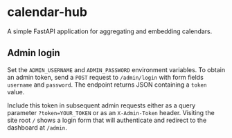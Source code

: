 # calendar-hub

A simple FastAPI application for aggregating and embedding calendars.

## Admin login

Set the `ADMIN_USERNAME` and `ADMIN_PASSWORD` environment variables. To obtain an admin token, send a `POST` request to `/admin/login` with form fields `username` and `password`. The endpoint returns JSON containing a `token` value.

Include this token in subsequent admin requests either as a query parameter `?token=YOUR_TOKEN` or as an `X-Admin-Token` header. Visiting the site root `/` shows a login form that will authenticate and redirect to the dashboard at `/admin`.

